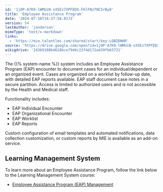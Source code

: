 ```yaml
---
id: '1j0P-A7K9-lWMUiN-sX5Ez7XPFEDX-FKlFNzfNC5rBy8'
title: 'Employee Assistance Program'
date: '2024-07-16T16:37:58.017Z'
version: 54
lastAuthor: 'janderson'
mimeType: 'text/x-markdown'
links:
  - 'https://mie.talentlms.com/shared/start/key:LQBIDNHR'
source: 'https://drive.google.com/open?id=1j0P-A7K9-lWMUiN-sX5Ez7XPFEDX-FKlFNzfNC5rBy8'
wikigdrive: '14369108b4618bce79d4c23f4d172a439fb63721'
---
```

The {{% system-name %}} system includes an Employee Assistance Program (EAP) encounter to document cases for an individual/dependent or an organized event. Cases are organized on a worklist by follow-up date, with detailed EAP reports available. EAP staff document case notes in a secure partition. Access is limited to authorized users and is not accessible by the Health and Medical staff.

Functionality includes:

* EAP Individual Encounter
* EAP Organizational Encounter
* EAP Worklist
* EAP Reports

Custom configuration of email templates and automated notifications, data collection customization, or custom reports by MIE is available as an add-on service.

## Learning Management System

To learn more about an Employee Assistance Program, follow the link below to the Learning Management System course:

* [Employee Assistance Program (EAP) Management](https://mie.talentlms.com/shared/start/key:LQBIDNHR)
